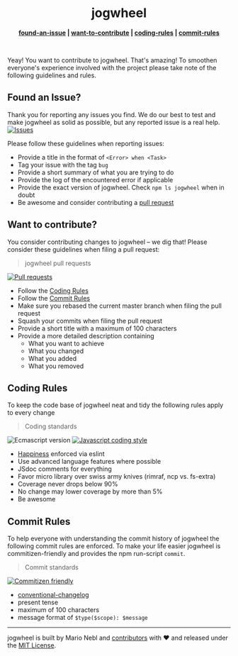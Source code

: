 
<div align="center">
	<!-- <a href="https://github.com/marionebl/jogwheel#readme">
		<img width="200" src="https://cdn.rawgit.com/undefined/master/source/jogwheel.svg" />
	</a> -->
</div>
<h1 align="center"> jogwheel</h1>
<p align="center">
	<b>
	<a href="#found-an-issue" target="_self">found-an-issue</a> | <a href="#want-to-contribute" target="_self">want-to-contribute</a> | <a href="#coding-rules" target="_self">coding-rules</a> | <a href="#commit-rules" target="_self">commit-rules</a>
	</b>
</p>
<br />


Yeay! You want to contribute to jogwheel. That's amazing!
To smoothen everyone's experience involved with the project please take note of the following guidelines and rules.

## Found an Issue?
Thank you for reporting any issues you find. We do our best to test and make jogwheel as solid as possible, but any reported issue is a real help.
[![Issues][issue-image]][issue-url]

Please follow these guidelines when reporting issues:
* Provide a title in the format of `<Error> when <Task>`
* Tag your issue with the tag `bug`
* Provide a short summary of what you are trying to do
* Provide the log of the encountered error if applicable
* Provide the exact version of jogwheel. Check `npm ls jogwheel` when in doubt
* Be awesome and consider contributing a [pull request](#want-to-contribute)

## Want to contribute?
You consider contributing changes to jogwheel – we dig that!
Please consider these guidelines when filing a pull request:

> jogwheel pull requests

[![Pull requests][pr-image]][pr-url]

* Follow the [Coding Rules](#coding-rules)
* Follow the [Commit Rules](#commit-rules)
* Make sure you rebased the current master branch when filing the pull request
* Squash your commits when filing the pull request
* Provide a short title with a maximum of 100 characters
* Provide a more detailed description containing
	* What you want to achieve
	* What you changed
	* What you added
	* What you removed

## Coding Rules
To keep the code base of jogwheel neat and tidy the following rules apply to every change

> Coding standards

![Ecmascript version][ecma-image] [![Javascript coding style][codestyle-image]][codestyle-url]

* [Happiness](/sindresorhus/xo) enforced via eslint
* Use advanced language features where possible
* JSdoc comments for everything
* Favor micro library over swiss army knives (rimraf, ncp vs. fs-extra)
* Coverage never drops below 90%
* No change may lower coverage by more than 5%
* Be awesome

## Commit Rules
To help everyone with understanding the commit history of jogwheel the following commit rules are enforced.
To make your life easier jogwheel is commitizen-friendly and provides the npm run-script `commit`.

> Commit standards

[![Commitizen friendly][commitizen-image]][commitizen-url]

* [conventional-changelog](/commitizen/cz-conventional-changelog)
* present tense
* maximum of 100 characters
* message format of `$type($scope): $message`


---
jogwheel is built by Mario Nebl and [contributors](./documentation/contributors.md) with :heart:
and released under the [MIT License](./license.md).

[npm-url]: https://www.npmjs.org/package/jogwheel
[npm-image]: https://img.shields.io/npm/v/jogwheel.svg?style=flat-square
[npm-dl-image]: http://img.shields.io/npm/dm/jogwheel.svg?style=flat-square

[ci-url]: https://travis-ci.org/marionebl/jogwheel
[ci-image]: https://img.shields.io/travis/marionebl/jogwheel/master.svg?style=flat-square

[coverage-url]: https://coveralls.io/r/marionebl/jogwheel
[coverage-image]: https://img.shields.io/coveralls/marionebl/jogwheel.svg?style=flat-square
[climate-url]: https://codeclimate.com/github/marionebl/jogwheel
[climate-image]: https://img.shields.io/codeclimate/github/marionebl/jogwheel.svg?style=flat-square

[pr-url]: http://issuestats.com/github/marionebl/jogwheel
[pr-image]: http://issuestats.com/github/marionebl/jogwheel/badge/pr?style=flat-square
[issue-url]: https://github.com/marionebl/jogwheel/issues
[issue-image]: http://issuestats.com/github/undefined/badge/issue?style=flat-square

[dependency-manager-image]: https://img.shields.io/badge/tracks%20with-greenkeeper-3989c9.svg?style=flat-square
[dependency-manager-url]: https://github.com/greenkeeperio/greenkeeper
[release-manager-image]: https://img.shields.io/badge/releases%20with-semantic--release-3989c9.svg?style=flat-square
[release-manager-url]: https://github.com/semantic-release/semantic-release
[ecma-image]: https://img.shields.io/badge/babel%20stage-0-3989c9.svg?style=flat-square
[ecma-url]: https://github.com/babel/babel
[codestyle-url]: https://github.com/sindresorhus/xo
[codestyle-image]: https://img.shields.io/badge/code%20style-xo-3989c9.svg?style=flat-square
[license-url]: ./license.md
[license-image]: https://img.shields.io/badge/license-MIT-3989c9.svg?style=flat-square
[commitizen-url]: http://commitizen.github.io/cz-cli/
[commitizen-image]: https://img.shields.io/badge/commitizen-friendly-3989c9.svg?style=flat-square

[gitter-image]: https://img.shields.io/badge/gitter-join%20chat-3989c9.svg?style=flat-square
[gitter-url]: https://gitter.im/sinnerschrader/patternplate

